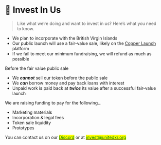 # 🏁 Invest In Us

> Like what we’re doing and want to invest in us? Here’s what you need to know.

* We plan to incorporate with the British Virgin Islands
* Our public launch will use a fair-value sale, likely on the [Copper Launch](https://copperlaunch.com) platform
* If we fail to meet our minimum fundraising, we will refund as much as possible

Before the fair value public sale&#x20;

* We _**cannot**_ sell our token before the public sale
* We _**can**_ borrow money and pay back loans with interest
* Unpaid work is paid back at _**twice**_ its value after a successful fair-value launch

We are raising funding to pay for the following…

* Marketing materials
* Incorporation & legal fees
* Token sale liquidity
* Prototypes

You can contact us on our [<mark style="color:green;">Discord</mark>](https://discord.com/invite/fV2SjJzEUr) or at [<mark style="color:green;">invest@unitedxr.org</mark>](mailto:invest@unitedxr.org)<mark style="color:green;"></mark>
